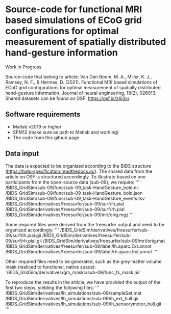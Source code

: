 # Source-code for functional MRI based simulations of ECoG grid configurations for optimal measurement of spatially distributed hand-gesture information
Work in Progress

Source-code that belong to article: Van Den Boom, M. A., Miller, K. J., Ramsey, N. F., & Hermes, D. (2021). Functional MRI based simulations of ECoG grid configurations for optimal measurement of spatially distributed hand-gesture information. Journal of neural engineering, 18(2), 026013.
Shared datasets can be found on OSF: https://osf.io/z6j3x/.

## Software requirements
- Matlab v2019 or higher
- SPM12 (make sure as path to Matlab and working)
- The code from this github page

## Data input
The data is expected to be organized according to the BIDS structure (https://bids-specification.readthedocs.io/).
The shared data from the article on OSF is structured accordingly.
To illustrate based on one participants from the open-source data (sub-09), we require:
'''
/BIDS_GridSim/sub-09/func/sub-09_task-HandGesture_bold.nii
/BIDS_GridSim/sub-09/func/sub-09_task-HandGesture_bold.json
/BIDS_GridSim/sub-09/func/sub-09_task-HandGesture_events.tsv
/BIDS_GridSim/derivatives/freesurfer/sub-09/surf/lh.pial
/BIDS_GridSim/derivatives/freesurfer/sub-09/surf/rh.pial
/BIDS_GridSim/derivatives/freesurfer/sub-09/mri/orig.mgz
'''

Some required files were derived from the freesurfer output and need to be organized accordingly:
'''
/BIDS_GridSim/derivatives/freesurfer/sub-09/surf/lh.pial.gii
/BIDS_GridSim/derivatives/freesurfer/sub-09/surf/rh.pial.gii
/BIDS_GridSim/derivatives/freesurfer/sub-09/mri/orig.mat
/BIDS_GridSim/derivatives/freesurfer/sub-09/label/lh.aparc.Ext.annot
/BIDS_GridSim/derivatives/freesurfer/sub-09/label/rh.aparc.Ext.annot
'''

Other required files need to be generated, such as the grey matter volume mask (resliced to functional, native space):
'/BIDS_GridSim/derivatives/gm_masks/sub-09/func_fs_mask.nii'

To reproduce the results in the article, we have provided the output of the first two steps, yielding the following files:
'''
/BIDS_GridSim/derivatives/lh_simulations/sub-09/sampleSet.mat
/BIDS_GridSim/derivatives/lh_simulations/sub-09/lh_ext_hull.gii
/BIDS_GridSim/derivatives/lh_simulations/sub-09/lh_sensorymotor_hull.gii
'''